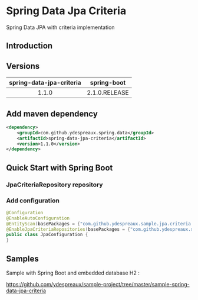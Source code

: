 # Spring Data Jpa Criteria

Spring Data JPA with criteria implementation

## Introduction

## Versions

|   spring-data-jpa-criteria   |    spring-boot   |
|:----------------------------:|:----------------:|
|           1.1.0              |   2.1.0.RELEASE  |

## Add maven dependency

```xml
<dependency>
    <groupId>com.github.ydespreaux.spring.data</groupId>
    <artifactId>spring-data-jpa-criteria</artifactId>
    <version>1.1.0</version>
</dependency>
```

## Quick Start with Spring Boot


### JpaCriteriaRepository repository


### Add configuration

```java
@Configuration
@EnableAutoConfiguration
@EntityScan(basePackages = {"com.github.ydespreaux.sample.jpa.criteria.domain"})
@EnableJpaCriteriaRepositories(basePackages = {"com.github.ydespreaux.sample.jpa.criteria.repository"})
public class JpaConfiguration {
}
```

## Samples

Sample with Spring Boot and embedded database H2 :

https://github.com/ydespreaux/sample-project/tree/master/sample-spring-data-jpa-criteria
